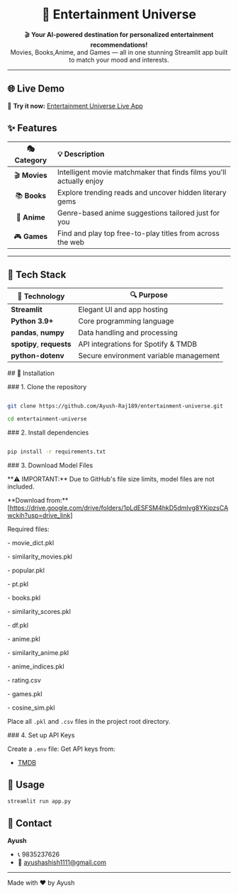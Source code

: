 <h1 align="center">🌌 Entertainment Universe</h1>

<p align="center">
🎬 <b>Your AI-powered destination for personalized entertainment recommendations!</b><br>
Movies, Books,Anime, and Games — all in one stunning Streamlit app built to match your mood and interests.
</p>

---

## 🌐 Live Demo

🚀 **Try it now:** [Entertainment Universe Live App](https://entertainment-universe.streamlit.app/)



## ✨ Features

| 🎭 Category | 💡 Description |
|:-----------:|:----------------|
| 🎬 **Movies** | Intelligent movie matchmaker that finds films you’ll actually enjoy |
| 📚 **Books** | Explore trending reads and uncover hidden literary gems |
| 🎌 **Anime** | Genre-based anime suggestions tailored just for you |
| 🎮 **Games** | Find and play top free-to-play titles from across the web |

---

## 🧠 Tech Stack

| 🧩 Technology | 🔍 Purpose |
|---------------|------------|
| **Streamlit** | Elegant UI and app hosting |
| **Python 3.9+** | Core programming language |
| **pandas**, **numpy** | Data handling and processing |
| **spotipy**, **requests** | API integrations for Spotify & TMDB |
| **python-dotenv** | Secure environment variable management |



\## 🚀 Installation



\### 1. Clone the repository
```bash

git clone https://github.com/Ayush-Raj189/entertainment-universe.git

cd entertainment-universe

```



\### 2. Install dependencies

```bash

pip install -r requirements.txt

```



\### 3. Download Model Files

\*\*⚠️ IMPORTANT:\*\* Due to GitHub's file size limits, model files are not included.



\*\*Download from:\*\* \[https://drive.google.com/drive/folders/1pLdESFSM4hkD5dmIvg8YKjpzsCAwckih?usp=drive_link]



Required files:

\- movie\_dict.pkl

\- similarity_movies.pkl

\- popular.pkl

\- pt.pkl

\- books.pkl

\- similarity\_scores.pkl

\- df.pkl

\- anime.pkl

\- similarity\_anime.pkl

\- anime\_indices.pkl

\- rating.csv

\- games.pkl

\- cosine\_sim.pkl



Place all `.pkl` and `.csv` files in the project root directory.



\### 4. Set up API Keys

Create a `.env` file:
Get API keys from:
- [TMDB](https://www.themoviedb.org/settings/api)

## 🎯 Usage
```bash
streamlit run app.py
```

## 📱 Contact

**Ayush**
- 📞 9835237626
- 📧 ayushashish1111@gmail.com

---

Made with ❤️ by Ayush

